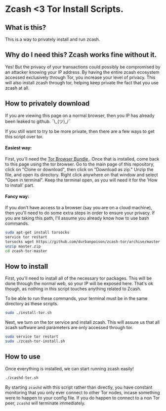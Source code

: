 # Zcash <3 Tor Install Scripts.

## What is this?
This is a way to privately install and run zcash.

## Why do I need this? Zcash works fine without it.
Yes! But the privacy of your transactions could possibly be compromised by an attacker knowing your IP address. By having the entire zcash ecosystem accessed exclusively through Tor, you increase your level of privacy. This will also install zcash through tor, helping keep private the fact that you use zcash at all.


## How to privately download
If you are viewing this page on a normal browser, then you IP has already been leaked to github. ¯\\\_(ツ)_/¯

If you still want to try to be more private, then there are a few ways to get this script over tor.
#### Easiest way:
First, you'll need the [Tor Browser Bundle ](https://www.torproject.org/projects/torbrowser.html).
Once that is installed, come back to this page using the tor browser. Go to the main page of this repository, click on "Clone or download", then click on "Download as zip." Unzip the file, and open its directory. Right click anywhere on that window and select "Open in terminal". Keep the terminal open, as you will need it for the 'How to install' part.

#### Fancy way:
If you don't have access to a browser (say you are on a cloud machine), then you'll need to do some extra steps in order to ensure your privacy. If you are taking this path, I'll assume you already know how to use bash commands. 

```bash
sudo apt-get install torsocks
service tor restart
torsocks wget https://github.com/durbanpoison/zcash-tor/archive/master.zip
unzip master.zip
cd zcash-tor-master
```

## How to install
First, you'll need to install all of the necessary tor packages. This will be done through the normal web, so your IP will be exposed here. That's ok though, as nothing in this script touches anything related to Zcash. 

To be able to run these commands, your terminal must be in the same directory as these scripts.
```bash
sudo ./install-tor.sh
```
Next, we turn on the tor service and install zcash. This will assure us that all zcash software and parameters are only accessed through tor. 
 
 ```bash
 sudo service tor restart
 sudo ./zcash-tor-install.sh
 ```
 
 
 ## How to use
 Once everything is installed, we can start running zcash easily!
 
 ```bash
 ./zcashd-tor.sh
 ```
 
By starting `zcashd` with this script rather than directly, you have constant monitoring that you only ever connect to other Tor nodes, incase something were to happen to your config file. If you do happen to connect to a non Tor peer, `zcashd` will terminate immediately. 
